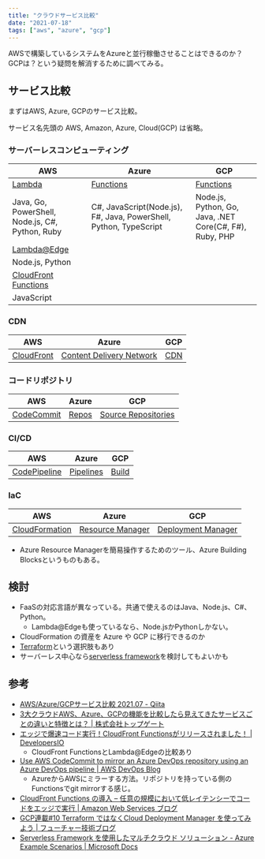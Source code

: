 ```yaml
---
title: "クラウドサービス比較"
date: "2021-07-18"
tags: ["aws", "azure", "gcp"]
---
```


AWSで構築しているシステムをAzureと並行稼働させることはできるのか？GCPは？という疑問を解消するために調べてみる。

## サービス比較

まずはAWS, Azure, GCPのサービス比較。

サービス名先頭の AWS, Amazon, Azure, Cloud(GCP) は省略。

### サーバーレスコンピューティング

AWS | Azure | GCP
---|---|---
[Lambda](https://aws.amazon.com/jp/lambda/) | [Functions](https://azure.microsoft.com/ja-jp/services/functions/) | [Functions](https://cloud.google.com/functions?hl=ja)
Java, Go, PowerShell, Node.js, C#, Python, Ruby  | C#, JavaScript(Node.js), F#, Java, PowerShell, Python, TypeScript | Node.js, Python, Go, Java, .NET Core(C#, F#), Ruby, PHP
[Lambda@Edge](https://aws.amazon.com/jp/lambda/edge/) |
Node.js, Python |
[CloudFront Functions](https://aws.amazon.com/cloudfront/) |
JavaScript |


### CDN

AWS | Azure | GCP
---|---|---
[CloudFront](https://aws.amazon.com/jp/cloudfront/) | [Content Delivery Network](https://azure.microsoft.com/ja-jp/services/cdn/) | [CDN](https://cloud.google.com/cdn?hl=ja)


### コードリポジトリ

AWS | Azure | GCP
---|---|---
[CodeCommit](https://aws.amazon.com/jp/codecommit/) | [Repos](https://azure.microsoft.com/ja-jp/services/devops/repos/) | [Source Repositories](https://cloud.google.com/source-repositories/?hl=ja)

### CI/CD

AWS | Azure | GCP
---|---|---
[CodePipeline](https://aws.amazon.com/jp/codepipeline/) | [Pipelines](https://azure.microsoft.com/ja-jp/services/devops/pipelines/) | [Build](https://cloud.google.com/build?hl=ja)

### IaC

AWS | Azure | GCP
---|---|---
[CloudFormation](https://aws.amazon.com/jp/cloudformation/) | [Resource Manager](https://azure.microsoft.com/ja-jp/features/resource-manager/) | [Deployment Manager](https://cloud.google.com/deployment-manager/docs?hl=ja)

- Azure Resource Managerを簡易操作するためのツール、Azure Building Blocksというものもある。

## 検討

- FaaSの対応言語が異なっている。共通で使えるのはJava、Node.js、C#、Python。
  - Lambda@Edgeも使っているなら、Node.jsかPythonしかない。
- CloudFormation の資産を Azure や GCP に移行できるのか
- [Terraform](https://www.terraform.io/)という選択肢もあり
- サーバーレス中心なら[serverless framework](https://www.serverless.com/)を検討してもよいかも

## 参考
- [AWS/Azure/GCPサービス比較 2021.07 - Qiita](https://qiita.com/hayao_k/items/906ac1fba9e239e08ae8)
- [3大クラウドAWS、Azure、GCPの機能を比較したら見えてきたサービスごとの違いと特徴とは？ | 株式会社トップゲート](https://www.topgate.co.jp/aws-azure-gcp)
- [エッジで爆速コード実行！CloudFront Functionsがリリースされました！ | DevelopersIO](https://dev.classmethod.jp/articles/amazon-cloudfront-functions-release/)
  - CloudFront FunctionsとLambda@Edgeの比較あり
- [Use AWS CodeCommit to mirror an Azure DevOps repository using an Azure DevOps pipeline | AWS DevOps Blog](https://aws.amazon.com/blogs/devops/use-aws-codecommit-to-mirror-an-azure-devops-repository-using-an-azure-devops-pipeline/)
  - AzureからAWSにミラーする方法。リポジトリを持っている側のFunctionsでgit mirrorする感じ。
- [CloudFront Functions の導入 – 任意の規模において低レイテンシーでコードをエッジで実行 | Amazon Web Services ブログ](https://aws.amazon.com/jp/blogs/news/introducing-cloudfront-functions-run-your-code-at-the-edge-with-low-latency-at-any-scale/)
- [GCP連載#10 Terraform ではなくCloud Deployment Manager を使ってみよう | フューチャー技術ブログ](https://future-architect.github.io/articles/20200219/)
- [Serverless Framework を使用したマルチクラウド ソリューション - Azure Example Scenarios | Microsoft Docs](https://docs.microsoft.com/ja-jp/azure/architecture/example-scenario/serverless/serverless-multicloud)
